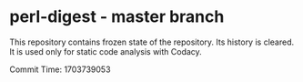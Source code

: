 # perl-digest - master branch

This repository contains frozen state of the repository.
Its history is cleared. It is used only for static code
analysis with Codacy.

Commit Time: 1703739053